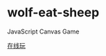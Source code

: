 # wolf-eat-sheep
JavaScript Canvas Game

[在线玩](https://www.ztftrue.com/#/wolf-eat-sheep?id=wolfeatsheep)
